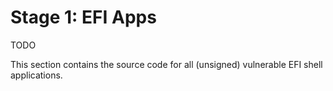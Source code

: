 # Stage 1: EFI Apps

TODO

This section contains the source code for all (unsigned) vulnerable EFI shell applications.
